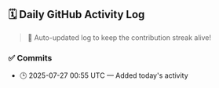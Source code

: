 ## 🗓️ Daily GitHub Activity Log

> 🤖 Auto-updated log to keep the contribution streak alive!

### ✅ Commits

- 🕒 2025-07-27 00:55 UTC — Added today's activity

